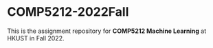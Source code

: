 # COMP5212-2022Fall

This is the assignment repository for **COMP5212 Machine Learning** at HKUST in Fall 2022.